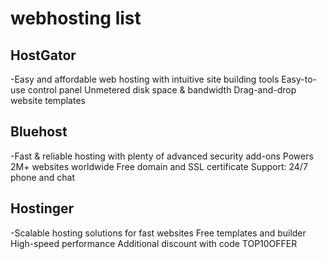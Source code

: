 # webhosting list

## HostGator 
-Easy and affordable web hosting with intuitive site building tools
Easy-to-use control panel
Unmetered disk space & bandwidth
Drag-and-drop website templates


## Bluehost 
-Fast & reliable hosting with plenty of advanced security add-ons
Powers 2M+ websites worldwide
Free domain and SSL certificate
Support: 24/7 phone and chat

## Hostinger 

-Scalable hosting solutions for fast websites
Free templates and builder
High-speed performance
Additional discount with code TOP10OFFER
